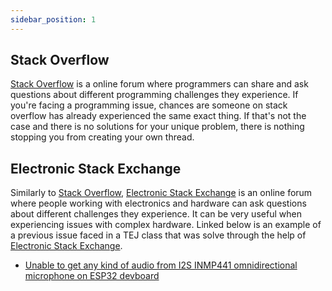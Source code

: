 ```yaml
---
sidebar_position: 1
---
```


## Stack Overflow

[Stack Overflow](https://stackoverflow.com/) is a online forum where programmers can share and ask questions about different programming challenges they experience. If you're facing a programming issue, chances are someone on stack overflow has already experienced the same exact thing. If that's not the case and there is no solutions for your unique problem, there is nothing stopping you from creating your own thread. 

## Electronic Stack Exchange
Similarly to [Stack Overflow](https://stackoverflow.com/), [Electronic Stack Exchange](https://electronics.stackexchange.com/) is an online forum where people working with electronics and hardware can ask questions about different challenges they experience. It can be very useful when experiencing issues with complex hardware. Linked below is an example of a previous issue faced in a TEJ class that was solve through the help of [Electronic Stack Exchange](https://electronics.stackexchange.com/).

- [Unable to get any kind of audio from I2S INMP441 omnidirectional microphone on ESP32 devboard](https://electronics.stackexchange.com/questions/645114/unable-to-get-any-kind-of-audio-from-i2s-inmp441-omnidirectional-microphone-on-e?noredirect=1#comment1713104_645114)
